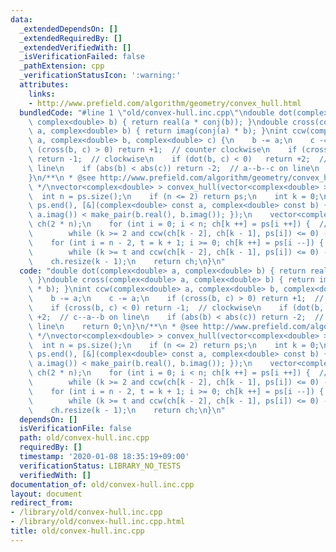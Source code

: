 ```yaml
---
data:
  _extendedDependsOn: []
  _extendedRequiredBy: []
  _extendedVerifiedWith: []
  _isVerificationFailed: false
  _pathExtension: cpp
  _verificationStatusIcon: ':warning:'
  attributes:
    links:
    - http://www.prefield.com/algorithm/geometry/convex_hull.html
  bundledCode: "#line 1 \"old/convex-hull.inc.cpp\"\ndouble dot(complex<double> a,\
    \ complex<double> b) { return real(a * conj(b)); }\ndouble cross(complex<double>\
    \ a, complex<double> b) { return imag(conj(a) * b); }\nint ccw(complex<double>\
    \ a, complex<double> b, complex<double> c) {\n    b -= a;\n    c -= a;\n    if\
    \ (cross(b, c) > 0) return +1;  // counter clockwise\n    if (cross(b, c) < 0)\
    \ return -1;  // clockwise\n    if (dot(b, c) < 0)   return +2;  // c--a--b on\
    \ line\n    if (abs(b) < abs(c)) return -2;  // a--b--c on line\n    return 0;\n\
    }\n/**\n * @see http://www.prefield.com/algorithm/geometry/convex_hull.html\n\
    \ */\nvector<complex<double> > convex_hull(vector<complex<double> > ps) {\n  \
    \  int n = ps.size();\n    if (n <= 2) return ps;\n    int k = 0;\n    sort(ps.begin(),\
    \ ps.end(), [&](complex<double> const a, complex<double> const b) { return make_pair(a.real(),\
    \ a.imag()) < make_pair(b.real(), b.imag()); });\n    vector<complex<double> >\
    \ ch(2 * n);\n    for (int i = 0; i < n; ch[k ++] = ps[i ++]) {  // lower-hull\n\
    \        while (k >= 2 and ccw(ch[k - 2], ch[k - 1], ps[i]) <= 0) -- k;\n    }\n\
    \    for (int i = n - 2, t = k + 1; i >= 0; ch[k ++] = ps[i --]) {  // upper-hull\n\
    \        while (k >= t and ccw(ch[k - 2], ch[k - 1], ps[i]) <= 0) -- k;\n    }\n\
    \    ch.resize(k - 1);\n    return ch;\n}\n"
  code: "double dot(complex<double> a, complex<double> b) { return real(a * conj(b));\
    \ }\ndouble cross(complex<double> a, complex<double> b) { return imag(conj(a)\
    \ * b); }\nint ccw(complex<double> a, complex<double> b, complex<double> c) {\n\
    \    b -= a;\n    c -= a;\n    if (cross(b, c) > 0) return +1;  // counter clockwise\n\
    \    if (cross(b, c) < 0) return -1;  // clockwise\n    if (dot(b, c) < 0)   return\
    \ +2;  // c--a--b on line\n    if (abs(b) < abs(c)) return -2;  // a--b--c on\
    \ line\n    return 0;\n}\n/**\n * @see http://www.prefield.com/algorithm/geometry/convex_hull.html\n\
    \ */\nvector<complex<double> > convex_hull(vector<complex<double> > ps) {\n  \
    \  int n = ps.size();\n    if (n <= 2) return ps;\n    int k = 0;\n    sort(ps.begin(),\
    \ ps.end(), [&](complex<double> const a, complex<double> const b) { return make_pair(a.real(),\
    \ a.imag()) < make_pair(b.real(), b.imag()); });\n    vector<complex<double> >\
    \ ch(2 * n);\n    for (int i = 0; i < n; ch[k ++] = ps[i ++]) {  // lower-hull\n\
    \        while (k >= 2 and ccw(ch[k - 2], ch[k - 1], ps[i]) <= 0) -- k;\n    }\n\
    \    for (int i = n - 2, t = k + 1; i >= 0; ch[k ++] = ps[i --]) {  // upper-hull\n\
    \        while (k >= t and ccw(ch[k - 2], ch[k - 1], ps[i]) <= 0) -- k;\n    }\n\
    \    ch.resize(k - 1);\n    return ch;\n}\n"
  dependsOn: []
  isVerificationFile: false
  path: old/convex-hull.inc.cpp
  requiredBy: []
  timestamp: '2020-01-08 18:35:19+09:00'
  verificationStatus: LIBRARY_NO_TESTS
  verifiedWith: []
documentation_of: old/convex-hull.inc.cpp
layout: document
redirect_from:
- /library/old/convex-hull.inc.cpp
- /library/old/convex-hull.inc.cpp.html
title: old/convex-hull.inc.cpp
---
```

